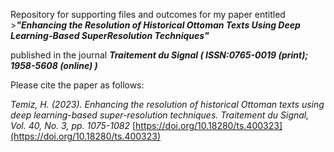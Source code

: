 Repository for supporting files and outcomes for my paper entitled >___"Enhancing the Resolution of Historical Ottoman Texts Using Deep Learning-Based SuperResolution Techniques"___ 

published in the journal
 ___Traitement du Signal ( ISSN:0765-0019 (print); 1958-5608 (online) )___

Please cite the paper as follows:


*Temiz, H. (2023). Enhancing the resolution of historical Ottoman texts using deep learning-based super-resolution techniques. Traitement du Signal, Vol. 40, No. 3, pp. 1075-1082* 
[https://doi.org/10.18280/ts.400323](https://doi.org/10.18280/ts.400323)

